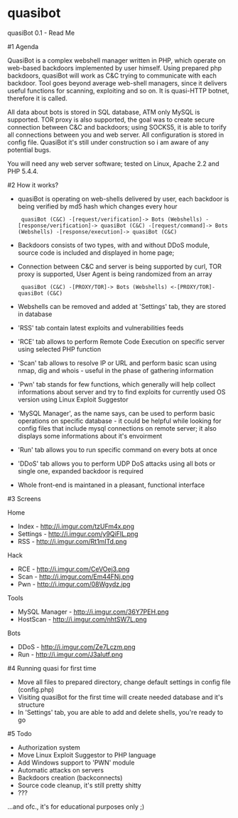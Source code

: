 quasibot
========

quasiBot 0.1 - Read Me

#1 Agenda

QuasiBot is a complex webshell manager written in PHP, which operate on web-based backdoors implemented by user himself. Using prepared php backdoors, quasiBot will work as C&C trying to communicate with each backdoor. Tool goes beyond average web-shell managers, since it delivers useful functions for scanning, exploiting and so on. It is quasi-HTTP botnet, therefore it is called. 

All data about bots is stored in SQL database, ATM only MySQL is supported. TOR proxy is also supported, the goal was to create secure connection between C&C and backdoors; using SOCKS5, it is able to torify all connections between you and web server. All configuration is stored in config file. QuasiBot it's still under construction so i am aware of any potential bugs.

You will need any web server software; tested on Linux, Apache 2.2 and PHP 5.4.4.


#2 How it works?

 - quasiBot is operating on web-shells delivered by user, each backdoor is being verified by md5 hash which changes every hour

		quasiBot (C&C) -[request/verification]-> Bots (Webshells) -[response/verification]-> quasiBot (C&C) -[request/command]-> Bots (Webshells) -[response/execution]-> quasiBot (C&C)				

 - Backdoors consists of two types, with and without DDoS module, source code is included and displayed in home page; 
 - Connection between C&C and server is being supported by curl, TOR proxy is supported, User Agent is being randomized from an array

 		quasiBot (C&C) -[PROXY/TOR]-> Bots (Webshells) <-[PROXY/TOR]- quasiBot (C&C)

 - Webshells can be removed and added at 'Settings' tab, they are stored in database
 - 'RSS' tab contain latest exploits and vulnerabilities feeds
 - 'RCE' tab allows to perform Remote Code Execution on specific server using selected PHP function
 - 'Scan' tab allows to resolve IP or URL and perform basic scan using nmap, dig and whois - useful in the phase of gathering information
 - 'Pwn' tab stands for few functions, which generally will help collect informations about server and try to find exploits for currently used OS version using Linux Exploit Suggestor
 - 'MySQL Manager', as the name says, can be used to perform basic operations on specific database - it could be helpful while looking for config files that include mysql connections on remote server; it also displays some informations about it's envoirment
 - 'Run' tab allows you to run specific command on every bots at once
 - 'DDoS' tab allows you to perform UDP DoS attacks using all bots or single one, expanded backdoor is required
 - Whole front-end is maintaned in a pleasant, functional interface


#3 Screens

Home
 - Index - http://i.imgur.com/tzUFm4x.png
 - Settings - http://i.imgur.com/y9QiFIL.png
 - RSS - http://i.imgur.com/Rt1mITd.png 

Hack
 - RCE - http://i.imgur.com/CeVOej3.png
 - Scan - http://i.imgur.com/Em44FNj.png
 - Pwn - http://i.imgur.com/08Wgydz.jpg

Tools
 - MySQL Manager - http://i.imgur.com/36Y7PEH.png
 - HostScan - http://i.imgur.com/nhtSW7L.png

Bots
 - DDoS - http://i.imgur.com/Ze7Lczm.png
 - Run - http://i.imgur.com/J3aIutf.png


#4 Running quasi for first time

 - Move all files to prepared directory, change default settings in config file (config.php)
 - Visiting quasiBot for the first time will create needed database and it's structure
 - In 'Settings' tab, you are able to add and delete shells, you're ready to go


#5 Todo

 - Authorization system
 - Move Linux Exploit Suggestor to PHP language
 - Add Windows support to 'PWN' module
 - Automatic attacks on servers
 - Backdoors creation (backconnects)
 - Source code cleanup, it's still pretty shitty
 - ???

...and ofc., it's for educational purposes only ;)
